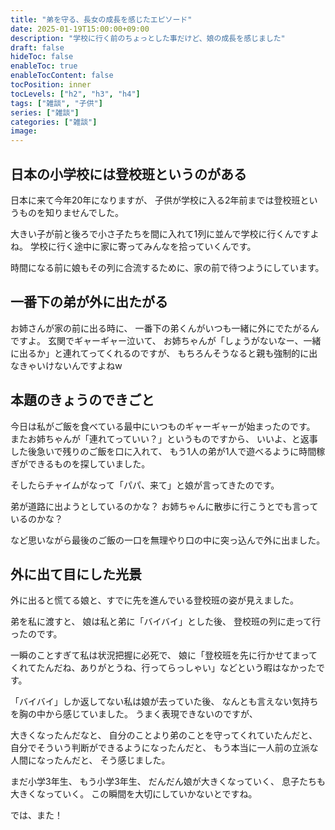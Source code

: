 ```yaml
---
title: "弟を守る、長女の成長を感じたエピソード"
date: 2025-01-19T15:00:00+09:00
description: "学校に行く前のちょっとした事だけど、娘の成長を感じました"
draft: false
hideToc: false
enableToc: true
enableTocContent: false
tocPosition: inner
tocLevels: ["h2", "h3", "h4"]
tags: ["雑談", "子供"]
series: ["雑談"]
categories: ["雑談"]
image:
---
```


## 日本の小学校には登校班というのがある

日本に来て今年20年になりますが、
子供が学校に入る2年前までは登校班というものを知りませんでした。

大きい子が前と後ろで小さ子たちを間に入れて1列に並んで学校に行くんですよね。
学校に行く途中に家に寄ってみんなを拾っていくんです。

時間になる前に娘もその列に合流するために、家の前で待つようにしています。

## 一番下の弟が外に出たがる

お姉さんが家の前に出る時に、
一番下の弟くんがいつも一緒に外にでたがるんですよ。
玄関でギャーギャー泣いて、
お姉ちゃんが「しょうがないなー、一緒に出るか」と連れてってくれるのですが、
もちろんそうなると親も強制的に出なきゃいけないんですよねw

## 本題のきょうのできごと

今日は私がご飯を食べている最中にいつものギャーギャーが始まったのです。
またお姉ちゃんが「連れてっていい？」というものですから、
いいよ、と返事した後急いで残りのご飯を口に入れて、
もう1人の弟が1人で遊べるように時間稼ぎができるものを探していました。

そしたらチャイムがなって「パパ、来て」と娘が言ってきたのです。

弟が道路に出ようとしているのかな？
お姉ちゃんに散歩に行こうとでも言っているのかな？

など思いながら最後のご飯の一口を無理やり口の中に突っ込んで外に出ました。

## 外に出て目にした光景

外に出ると慌てる娘と、すでに先を進んでいる登校班の姿が見えました。

弟を私に渡すと、
娘は私と弟に「バイバイ」とした後、
登校班の列に走って行ったのです。

一瞬のことすぎて私は状況把握に必死で、
娘に「登校班を先に行かせてまってくれてたんだね、ありがとうね、行ってらっしゃい」などという暇はなかったです。

「バイバイ」しか返してない私は娘が去っていた後、
なんとも言えない気持ちを胸の中から感じていました。
うまく表現できないのですが、

大きくなったんだなと、
自分のことより弟のことを守ってくれていたんだと、
自分でそういう判断ができるようになったんだと、
もう本当に一人前の立派な人間になったんだと、
そう感じました。

まだ小学3年生、
もう小学3年生、
だんだん娘が大きくなっていく、
息子たちも大きくなっていく。
この瞬間を大切にしていかないとですね。


では、また！
